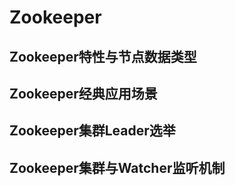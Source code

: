# Zookeeper

## Zookeeper特性与节点数据类型

## Zookeeper经典应用场景

## Zookeeper集群Leader选举

## Zookeeper集群与Watcher监听机制
